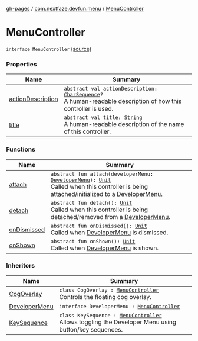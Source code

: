 [gh-pages](../../index.md) / [com.nextfaze.devfun.menu](../index.md) / [MenuController](./index.md)

# MenuController

`interface MenuController` [(source)](https://github.com/NextFaze/dev-fun/tree/master/devfun-menu/src/main/java/com/nextfaze/devfun/menu/DeveloperMenu.kt#L38)

### Properties

| Name | Summary |
|---|---|
| [actionDescription](action-description.md) | `abstract val actionDescription: `[`CharSequence`](https://kotlinlang.org/api/latest/jvm/stdlib/kotlin/-char-sequence/index.html)`?`<br>A human-readable description of how this controller is used. |
| [title](title.md) | `abstract val title: `[`String`](https://kotlinlang.org/api/latest/jvm/stdlib/kotlin/-string/index.html)<br>A human-readable description of the name of this controller. |

### Functions

| Name | Summary |
|---|---|
| [attach](attach.md) | `abstract fun attach(developerMenu: `[`DeveloperMenu`](../-developer-menu/index.md)`): `[`Unit`](https://kotlinlang.org/api/latest/jvm/stdlib/kotlin/-unit/index.html)<br>Called when this controller is being attached/initialized to a [DeveloperMenu](../-developer-menu/index.md). |
| [detach](detach.md) | `abstract fun detach(): `[`Unit`](https://kotlinlang.org/api/latest/jvm/stdlib/kotlin/-unit/index.html)<br>Called when this controller is being detached/removed from a [DeveloperMenu](../-developer-menu/index.md). |
| [onDismissed](on-dismissed.md) | `abstract fun onDismissed(): `[`Unit`](https://kotlinlang.org/api/latest/jvm/stdlib/kotlin/-unit/index.html)<br>Called when [DeveloperMenu](../-developer-menu/index.md) is dismissed. |
| [onShown](on-shown.md) | `abstract fun onShown(): `[`Unit`](https://kotlinlang.org/api/latest/jvm/stdlib/kotlin/-unit/index.html)<br>Called when [DeveloperMenu](../-developer-menu/index.md) is shown. |

### Inheritors

| Name | Summary |
|---|---|
| [CogOverlay](../../com.nextfaze.devfun.menu.controllers/-cog-overlay/index.md) | `class CogOverlay : `[`MenuController`](./index.md)<br>Controls the floating cog overlay. |
| [DeveloperMenu](../-developer-menu/index.md) | `interface DeveloperMenu : `[`MenuController`](./index.md) |
| [KeySequence](../../com.nextfaze.devfun.menu.controllers/-key-sequence/index.md) | `class KeySequence : `[`MenuController`](./index.md)<br>Allows toggling the Developer Menu using button/key sequences. |
